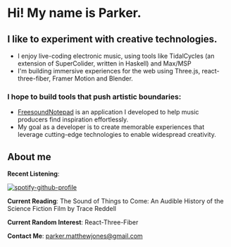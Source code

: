 # Hi!  My name is Parker.

## I like to experiment with creative technologies.
  * I enjoy live-coding electronic music, using tools like TidalCycles (an extension of SuperColider, written in Haskell) and Max/MSP
  * I'm building immersive experiences for the web using Three.js, react-three-fiber, Framer Motion and Blender.

### I hope to build tools that push artistic boundaries:
  * [FreesoundNotepad](https://parkermjones.github.io/Freesound-Notepad/) is an application I developed to help music producers find inspiration effortlessly.
  * My goal as a developer is to create memorable experiences that leverage cutting-edge technologies to enable widespread creativity.
  
## About me
**Recent Listening**: 

[![spotify-github-profile](https://spotify-github-profile.vercel.app/api/view?uid=sudaunt&cover_image=true&theme=novatorem)](https://spotify-github-profile.vercel.app/api/view?uid=sudaunt&redirect=true)

**Current Reading**: The Sound of Things to Come: An Audible History of the Science Fiction Film by Trace Reddell

**Current Random Interest**: React-Three-Fiber

**Contact Me**: parker.matthewjones@gmail.com
